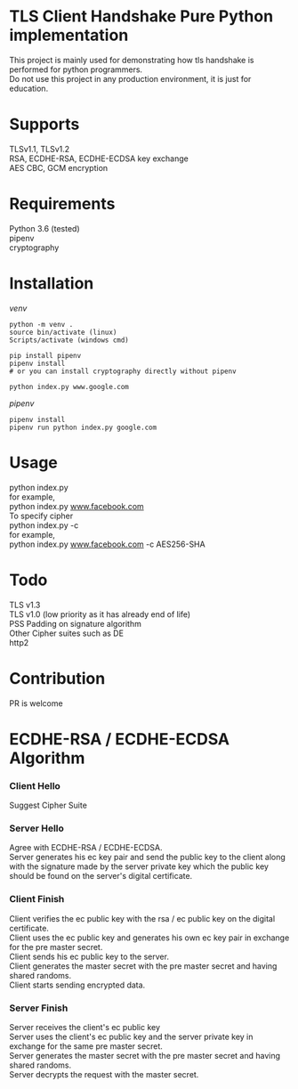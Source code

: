# TLS Client Handshake Pure Python implementation #
This project is mainly used for demonstrating how tls handshake is performed for python programmers.    
Do not use this project in any production environment, it is just for education.    

# Supports #
TLSv1.1, TLSv1.2  
RSA, ECDHE-RSA, ECDHE-ECDSA key exchange  
AES CBC, GCM encryption  

# Requirements #
Python 3.6 (tested)  
pipenv  
cryptography  

# Installation #
*venv*  
```
python -m venv .
source bin/activate (linux)
Scripts/activate (windows cmd)

pip install pipenv
pipenv install
# or you can install cryptography directly without pipenv

python index.py www.google.com
```

*pipenv*
```
pipenv install
pipenv run python index.py google.com
```

# Usage #
python index.py <domain>  
for example,  
python index.py www.facebook.com  
To specify cipher  
python index.py <domain> -c <cipher>  
for example,  
python index.py www.facebook.com -c AES256-SHA

# Todo #
TLS v1.3  
TLS v1.0 (low priority as it has already end of life)  
PSS Padding on signature algorithm  
Other Cipher suites such as DE  
http2  


# Contribution #
PR is welcome


# ECDHE-RSA / ECDHE-ECDSA Algorithm
### Client Hello
Suggest Cipher Suite
### Server Hello
Agree with ECDHE-RSA / ECDHE-ECDSA.  
Server generates his ec key pair and send the public key to the client along with the signature made by the server private key which the public key should be found on the server's digital certificate.  
### Client Finish
Client verifies the ec public key with the rsa / ec public key on the digital certificate.  
Client uses the ec public key and generates his own ec key pair in exchange for the pre master secret.  
Client sends his ec public key to the server.  
Client generates the master secret with the pre master secret and having shared randoms.  
Client starts sending encrypted data.  
### Server Finish
Server receives the client's ec public key  
Server uses the client's ec public key and the server private key in exchange for the same pre master secret.  
Server generates the master secret with the pre master secret and having shared randoms.  
Server decrypts the request with the master secret.  
